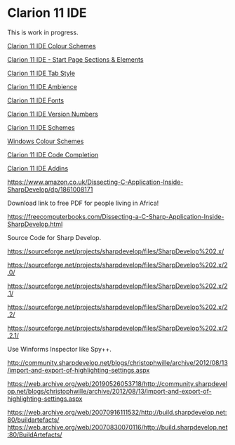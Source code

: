 # Clarion 11 IDE

This is work in progress.

[Clarion 11 IDE Colour Schemes](Clarion_11_IDE_Colour_Schemes.md)

[Clarion 11 IDE - Start Page Sections & Elements](Clarion_11_IDE_StartPage.md)

[Clarion 11 IDE Tab Style](Clarion_11_IDE_TabStyle.md)

[Clarion 11 IDE Ambience](Clarion_11_IDE_Ambience.md)

[Clarion 11 IDE Fonts](Clarion_11_IDE_Fonts.md)

[Clarion 11 IDE Version Numbers](Clarion_11_IDE_Version_Numbers.md)

[Clarion 11 IDE Schemes](Clarion_11_IDE_Schemes.md)

[Windows Colour Schemes](Windows_Colour_Schemes.md)

[Clarion 11 IDE Code Completion](Clarion_11_Code_Completion.md)

[Clarion 11 IDE Addins](Clarion_11_IDE_Addins.md)



https://www.amazon.co.uk/Dissecting-C-Application-Inside-SharpDevelop/dp/1861008171

Download link to free PDF for people living in Africa!

https://freecomputerbooks.com/Dissecting-a-C-Sharp-Application-Inside-SharpDevelop.html

Source Code for Sharp Develop.

https://sourceforge.net/projects/sharpdevelop/files/SharpDevelop%202.x/

https://sourceforge.net/projects/sharpdevelop/files/SharpDevelop%202.x/2.0/

https://sourceforge.net/projects/sharpdevelop/files/SharpDevelop%202.x/2.1/

https://sourceforge.net/projects/sharpdevelop/files/SharpDevelop%202.x/2.2/

https://sourceforge.net/projects/sharpdevelop/files/SharpDevelop%202.x/2.2.1/


Use Winforms Inspector like Spy++.

http://community.sharpdevelop.net/blogs/christophwille/archive/2012/08/13/import-and-export-of-highlighting-settings.aspx

https://web.archive.org/web/20190526053718/http://community.sharpdevelop.net/blogs/christophwille/archive/2012/08/13/import-and-export-of-highlighting-settings.aspx


https://web.archive.org/web/20070916111532/http://build.sharpdevelop.net:80/buildartefacts/
https://web.archive.org/web/20070830070116/http://build.sharpdevelop.net:80/BuildArtefacts/


